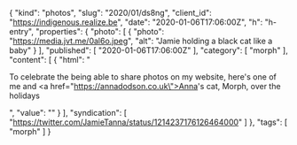 {
  "kind": "photos",
  "slug": "2020/01/ds8ng",
  "client_id": "https://indigenous.realize.be",
  "date": "2020-01-06T17:06:00Z",
  "h": "h-entry",
  "properties": {
    "photo": [
      {
        "photo": "https://media.jvt.me/0al6o.jpeg",
        "alt": "Jamie holding a black cat like a baby"
      }
    ],
    "published": [
      "2020-01-06T17:06:00Z"
    ],
    "category": [
      "morph"
    ],
    "content": [
      {
        "html": "<p>To celebrate the being able to share photos on my website, here's one of me and <a href=\"https://annadodson.co.uk\">Anna</a>'s cat, Morph, over the holidays</p>",
        "value": ""
      }
    ],
    "syndication": [
      "https://twitter.com/JamieTanna/status/1214237176126464000"
    ]
  },
  "tags": [
    "morph"
  ]
}
